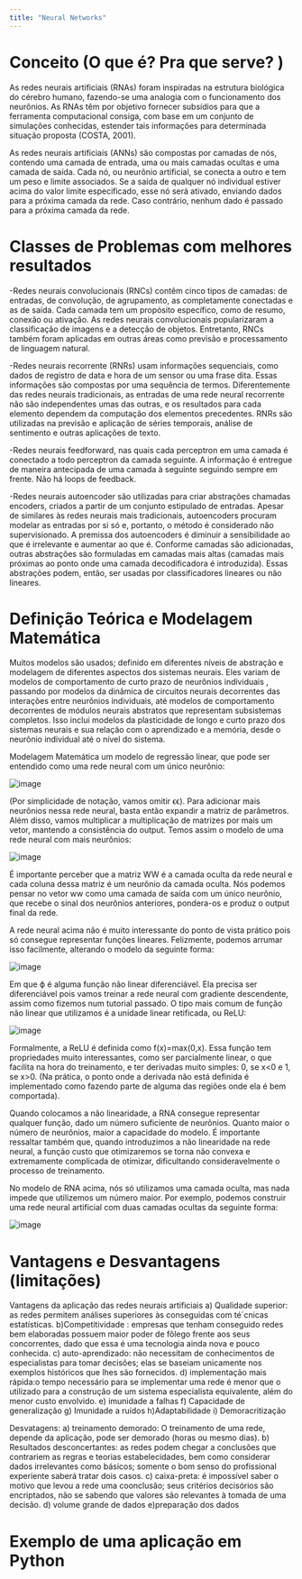 ```yaml
---
title: "Neural Networks"
---
```

# Conceito (O que é? Pra que serve? )

As redes neurais artificiais (RNAs) foram inspiradas na estrutura biológica do cérebro humano, fazendo-se uma analogia com o funcionamento dos neurônios. As RNAs têm por objetivo fornecer subsídios para que a ferramenta computacional consiga, com base em um conjunto de simulações conhecidas, estender tais informações para determinada situação proposta (COSTA, 2001). 

As redes neurais artificiais (ANNs) são compostas por camadas de nós, contendo uma camada de entrada, uma ou mais camadas ocultas e uma camada de saída. Cada nó, ou neurônio artificial, se conecta a outro e tem um peso e limite associados. Se a saída de qualquer nó individual estiver acima do valor limite especificado, esse nó será ativado, enviando dados para a próxima camada da rede. Caso contrário, nenhum dado é passado para a próxima camada da rede.

# Classes de Problemas com melhores resultados

-Redes neurais convolucionais (RNCs) contêm cinco tipos de camadas: de entradas, de convolução, de agrupamento, as completamente conectadas e as de saída. Cada camada tem um propósito específico, como de resumo, conexão ou ativação. As redes neurais convolucionais popularizaram a classificação de imagens e a detecção de objetos. Entretanto, RNCs também foram aplicadas em outras áreas como previsão e processamento de linguagem natural.

-Redes neurais recorrente (RNRs) usam informações sequenciais, como dados de registro de data e hora de um sensor ou uma frase dita. Essas informações são compostas por uma sequência de termos. Diferentemente das redes neurais tradicionais, as entradas de uma rede neural recorrente não são independentes umas das outras, e os resultados para cada elemento dependem da computação dos elementos precedentes. RNRs são utilizadas na previsão e aplicação de séries temporais, análise de sentimento e outras aplicações de texto.

-Redes neurais feedforward, nas quais cada perceptron em uma camada é conectado a todo perceptron da camada seguinte. A informação é entregue de maneira antecipada de uma camada à seguinte seguindo sempre em frente. Não há loops de feedback.

-Redes neurais autoencoder são utilizadas para criar abstrações chamadas encoders, criados a partir de um conjunto estipulado de entradas. Apesar de similares às redes neurais mais tradicionais, autoencoders procuram modelar as entradas por si só e, portanto, o método é considerado não supervisionado. A premissa dos autoencoders é diminuir a sensibilidade ao que é irrelevante e aumentar ao que é. Conforme camadas são adicionadas, outras abstrações são formuladas em camadas mais altas (camadas mais próximas ao ponto onde uma camada decodificadora é introduzida). Essas abstrações podem, então, ser usadas por classificadores lineares ou não lineares.

# Definição Teórica e Modelagem Matemática
Muitos modelos são usados; definido em diferentes níveis de abstração e modelagem de diferentes aspectos dos sistemas neurais. Eles variam de modelos de comportamento de curto prazo de neurônios individuais , passando por modelos da dinâmica de circuitos neurais decorrentes das interações entre neurônios individuais, até modelos de comportamento decorrentes de módulos neurais abstratos que representam subsistemas completos. Isso inclui modelos da plasticidade de longo e curto prazo dos sistemas neurais e sua relação com o aprendizado e a memória, desde o neurônio individual até o nível do sistema.

Modelagem Matemática
um modelo de regressão linear, que pode ser entendido como uma rede neural com um único neurônio:

![image](https://user-images.githubusercontent.com/51426454/134055353-ef7a28ff-4b3f-4795-9f04-00ce106d81d1.png)

(Por simplicidade de notação, vamos omitir ϵϵ). Para adicionar mais neurônios nessa rede neural, basta então expandir a matriz de parâmetros. Além disso, vamos multiplicar a multiplicação de matrizes por mais um vetor, mantendo a consistência do output. Temos assim o modelo de uma rede neural com mais neurônios:

![image](https://user-images.githubusercontent.com/51426454/134055446-e0cb4f1f-8a05-4e9a-b017-f834847da09c.png)

É importante perceber que a matriz WW é a camada oculta da rede neural e cada coluna dessa matriz é um neurônio da camada oculta. Nós podemos pensar no vetor ww como uma camada de saída com um único neurônio, que recebe o sinal dos neurônios anteriores, pondera-os e produz o output final da rede.

A rede neural acima não é muito interessante do ponto de vista prático pois só consegue representar funções lineares. Felizmente, podemos arrumar isso facilmente, alterando o modelo da seguinte forma:

![image](https://user-images.githubusercontent.com/51426454/134055535-49baf9d6-873b-49da-bb80-edbe72b0c50c.png)

Em que ϕ é alguma função não linear diferenciável. Ela precisa ser diferenciável pois vamos treinar a rede neural com gradiente descendente, assim como fizemos num tutorial passado. O tipo mais comum de função não linear que utilizamos é a unidade linear retificada, ou ReLU:

![image](https://user-images.githubusercontent.com/51426454/134055624-9b9d3117-1867-4225-9d5d-ee3bd94f8184.png)

Formalmente, a ReLU é definida como f(x)=max(0,x). Essa função tem propriedades muito interessantes, como ser parcialmente linear, o que facilita na hora do treinamento, e ter derivadas muito simples: 0, se x<0 e 1, se x>0. (Na prática, o ponto onde a derivada não está definida é implementado como fazendo parte de alguma das regiões onde ela é bem comportada).

Quando colocamos a não linearidade, a RNA consegue representar qualquer função, dado um número suficiente de neurônios. Quanto maior o número de neurônios, maior a capacidade do modelo. É importante ressaltar também que, quando introduzimos a não linearidade na rede neural, a função custo que otimizaremos se torna não convexa e extremamente complicada de otimizar, dificultando consideravelmente o processo de treinamento.

No modelo de RNA acima, nós só utilizamos uma camada oculta, mas nada impede que utilizemos um número maior. Por exemplo, podemos construir uma rede neural artificial com duas camadas ocultas da seguinte forma:

![image](https://user-images.githubusercontent.com/51426454/134055670-d756f97e-96a4-42fe-a0cc-6c31ea7e617f.png)


# Vantagens e Desvantagens (limitações)
Vantagens da aplicação das redes neurais artificiais
a) Qualidade superior: as redes permitem análises superiores às conseguidas com té´cnicas estatísticas.
b)Competitividade : empresas que tenham conseguido redes bem elaboradas possuem maior poder de fôlego frente aos seus concorrentes, dado que essa é uma tecnologia ainda nova e pouco conhecida.
c) auto-aprendizado: não necessitam de conhecimentos de especialistas para tomar decisões; elas se baseiam unicamente nos exemplos históricos que lhes são fornecidos.
d) implementação mais rápida:o tempo necessário para se implementar uma rede é menor que o utilizado para a construção de um sistema especialista equivalente, além do menor custo envolvido.
e) imunidade a falhas
f) Capacidade de generalização
g) Imunidade a ruídos
h)Adaptabilidade
i) Demoracritização

Desvatagens:
a) treinamento demorado: O treinamento de uma rede, depende da aplicação, pode ser demorado (horas ou mesmo dias).
b) Resultados desconcertantes: as redes podem chegar a conclusões que contrariem as regras e teorias estabelecidades, bem como considerar dados irrelevantes como básicos; somente o bom senso do profissional experiente saberá tratar dois casos.
c) caixa-preta: é impossível saber o motivo que levou a rede uma coonclusão; seus critérios decisórios são encriptados, não se sabendo que valores são relevantes à tomada de uma decisão.
d) volume grande de dados
e)preparação dos dados

# Exemplo de uma aplicação em Python
